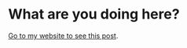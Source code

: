# What are you doing here?
[Go to my website to see this post](http://jwalk.io/projects/estimating-e). 
